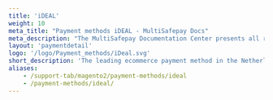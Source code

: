```yaml
---
title: 'iDEAL'
weight: 10
meta_title: "Payment methods iDEAL - MultiSafepay Docs"
meta_description: "The MultiSafepay Documentation Center presents all relevant information about our Plugins and API. You can also find support pages for payment methods, tools and general questions as well as the contact details of our Support and Integration Teams."
layout: 'paymentdetail'
logo: '/logo/Payment_methods/iDeal.svg' 
short_description: 'The leading ecommerce payment method in the Netherlands connecting all major Dutch banks.'
aliases:
    - /support-tab/magento2/payment-methods/ideal
    - /payment-methods/ideal/
---
```

